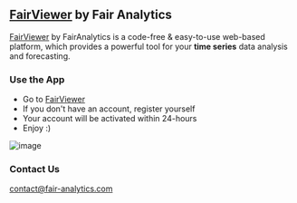 ## [FairViewer](https://www.fair-analytics.com/product.html) by Fair Analytics

[FairViewer](https://viewer.fair-analytics.com/) by FairAnalytics is a code-free & easy-to-use web-based platform,
which provides a powerful tool for your **time series** data analysis and
forecasting.

### Use the App

* Go to [FairViewer](https://viewer.fair-analytics.com/)
* If you don't have an account, register yourself
* Your account will be activated within 24-hours
* Enjoy :) 

![image](https://user-images.githubusercontent.com/28296521/209551351-99f51cf7-2b00-4ce0-adef-3ac93a02cb6f.png)


### Contact Us

contact@fair-analytics.com
